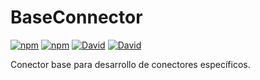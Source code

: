 # BaseConnector

[![npm](https://img.shields.io/npm/v/bfmb-base-connector.svg?style=for-the-badge)](https://www.npmjs.com/package/bfmb-base-connector)
[![npm](https://img.shields.io/npm/dt/bfmb-base-connector.svg?style=for-the-badge)](https://www.npmjs.com/package/bfmb-base-connector)
[![David](https://img.shields.io/david/BFMBFramework/BaseConnector.svg?style=for-the-badge)](https://david-dm.org/BFMBFramework/BaseConnector)
[![David](https://img.shields.io/david/dev/BFMBFramework/BaseConnector.svg?style=for-the-badge)](https://david-dm.org/BFMBFramework/BaseConnector?type=dev)

Conector base para desarrollo de conectores específicos.
